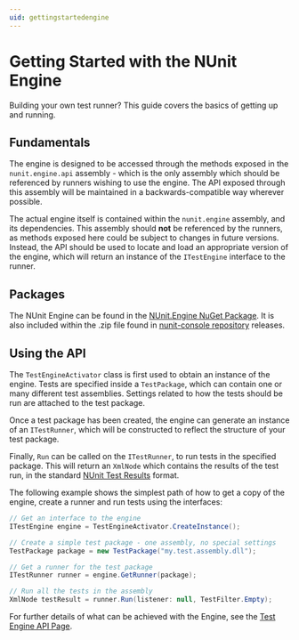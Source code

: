 ```yaml
---
uid: gettingstartedengine
---
```


# Getting Started with the NUnit Engine

Building your own test runner? This guide covers the basics of getting up and running.

## Fundamentals

The engine is designed to be accessed through the methods exposed in the `nunit.engine.api` assembly - which is the only assembly which should be referenced by runners wishing to use the engine. The API exposed through this assembly will be maintained in a backwards-compatible way wherever possible.

The actual engine itself is contained within the `nunit.engine` assembly, and its dependencies. This assembly should **not** be referenced by the runners, as methods exposed here could be subject to changes in future versions. Instead, the API should be used to locate and load an appropriate version of the engine, which will return an instance of the `ITestEngine` interface to the runner.

## Packages

The NUnit Engine can be found in the [NUnit.Engine NuGet Package](https://www.nuget.org/packages/NUnit.Engine/). It is also included within the .zip file found in [nunit-console repository](https://github.com/nunit/nunit-console/releases) releases.

## Using the API

The `TestEngineActivator` class is first used to obtain an instance of the engine. Tests are specified inside a `TestPackage`, which can contain one or many different test assemblies. Settings related to how the tests should be run are attached to the test package.

Once a test package has been created, the engine can generate an instance of an `ITestRunner`, which will be constructed to reflect the structure of your test package.

Finally, `Run` can be called on the `ITestRunner`, to run tests in the specified package. This will return an `XmlNode` which contains the results of the test run, in the standard [NUnit Test Results](xref:testresultxmlformat) format.

The following example shows the simplest path of how to get a copy of the engine, create a runner and run tests using the interfaces:

```csharp
// Get an interface to the engine
ITestEngine engine = TestEngineActivator.CreateInstance();

// Create a simple test package - one assembly, no special settings
TestPackage package = new TestPackage("my.test.assembly.dll");

// Get a runner for the test package
ITestRunner runner = engine.GetRunner(package);

// Run all the tests in the assembly
XmlNode testResult = runner.Run(listener: null, TestFilter.Empty);
```

For further details of what can be achieved with the Engine, see the [Test Engine API Page](xref:testengineapi).
